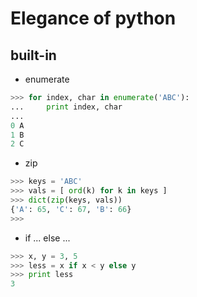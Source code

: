 # Elegance of python    

## built-in
+ enumerate
```Python
>>> for index, char in enumerate('ABC'):
...     print index, char
...
0 A
1 B
2 C
```
+ zip
```Python
>>> keys = 'ABC'
>>> vals = [ ord(k) for k in keys ]
>>> dict(zip(keys, vals))
{'A': 65, 'C': 67, 'B': 66}
>>>
```
+ if ... else ...
```Python
>>> x, y = 3, 5
>>> less = x if x < y else y
>>> print less
3
```
